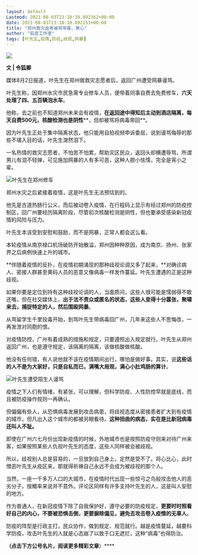 ```yaml
---
layout: default
Lastmod: 2021-08-03T23:10:10.892362+00:00
date: 2021-08-03T23:10:10.892153+00:00
title: "郑州救灾返粤被骂带毒，寒心"
author: "狐度工作室"
tags: [叶先生,疫情,防疫,歧视,网暴]
---
```


![](https://images.weserv.nl/?url=https%3A//mmbiz.qpic.cn/mmbiz_jpg/wbpcYQjuibvyXVDteSY23SBiakibgHWGs3w9rTwwJUeia1zxGCHPEByNf6IOnTV0Sd7CrofPmwaKrBgEtvWnjXxH7A/640%3Fwx_fmt%3Djpeg)

**文 | 令狐卿**  

媒体8月2日报道，叶先生在郑州做救灾志愿者后，返回广州遭受网暴谩骂。

叶先生称，因郑州水灾市民急需专业修车人员，便带着同事自费去免费修车，**六天处理了四、五百辆泡水车**。

他称，去之前也不知道郑州未来会有疫情，**在返回途中得知后主动到酒店隔离，每天自费500元，核酸检测也是阴性****，但却被骂将病毒带回**。

因为叶先生正处于集中隔离状态，他只能用自拍视频申诉委屈，说到谩骂侮辱的那些不堪入目的话，叶先生潸然泪下。

一名热情的救灾志愿者，不怕苦不怕累，帮助灾区民众，返回头却横遭辱骂，所谓男儿有泪不轻弹，可见施加网暴的人有多可恶，这种人胆小怯懦，完全是宵小之辈。

![](https://images.weserv.nl/?url=https%3A//mmbiz.qpic.cn/mmbiz_png/wbpcYQjuibvyXVDteSY23SBiakibgHWGs3w28ibANLrP8H5Fxa5ibiaIfTsNLGLliaZ4h2DmPhn73POQTkeLSwImdB5Sg/640%3Fwx_fmt%3Dpng)叶先生在郑州修车

郑州水灾之后紧接着疫情，这是叶先生无法预估到的。

他先是古道热肠行公义，而后被动卷入疫情，在行程码上显示有经过郑州的防疫控制区，回广州要经历隔离阶段，尽管初次核酸检测是阴性，但也要承受感染新冠疫情的风险与压力。

叶先生本该受到安慰和鼓励，而不是网暴，正常人都会这么看。

本轮疫情从南京禄口机场破防开始散溢，郑州因种种原因，成为南京、扬州、张家界之后病例快速上升的城市。

**伴随着疫情的反扑，在疫情初期涌现的那种歧视论调又多了起来，**对确诊病人、密接人群甚至黄码人员的恶意又像病毒一样发作蔓延。叶先生遭遇的正是这种歧视。

如果你要是定位到持有这种歧视论调的人，当面质问，这些人很可能是懦弱得不敢还嘴，但在社交媒体上，**出于法不责众或匿名的状态，这些人变得十分嚣张，聚啸来去，捕捉特定的人，然后围殴网暴**。

从骂留学生千里投毒开始，到骂叶先生带病毒回广州，几年来这些人不思悔改，一再发泄对同胞的恨。

对疫情防控，广州有着成熟的措施和规定，只要遵照出入规定就行。叶先生从郑州返回广州，也是遵守规定，该隔离的隔离，该做核酸做核酸。

他没有任何错，有人说他就不该在疫情期间出行，哪怕是做好事。其实，说**这些话的人不是为大家好，只是自私而已，满嘴大局观，满心小肚鸡肠的算计**。

![](https://images.weserv.nl/?url=https%3A//mmbiz.qpic.cn/mmbiz_png/wbpcYQjuibvyXVDteSY23SBiakibgHWGs3wuOOiamZAq0SUZpB5lQ0LjicxSiadDQ43UnkXq6Qkib76ZC5sUjzgOvK9og/640%3Fwx_fmt%3Dpng)叶先生遭受陌生人谩骂

疫情之下人们有情绪，有紧张，可以理解，但科学防疫、人性防控早就是底线，而且被防疫操作规则一再确认。

但偏偏有些人，从恐惧病毒发展到攻击病患，将歧视态度从密接患者扩大到有疫情的城市，但凡出入这个城市的都被另眼看待。**这种扭曲的病态，实在是比新冠病毒还叫人不耻。**

即使在广州六七月份出现新疫情的时候，外地城市也是按照防疫守则来对待广州来客，如果按照某些人仇视叶先生的态度，这些人同样被会被歧视。

所以，歧视别人总是容易的，一旦放到自己身上，定然是受不了。将心比心，此时憎恶叶先生从疫区来，那就得祈祷自己永远不会成为被歧视的那个人。

当然，一座一千多万人口的大城市，在疫情时代出现一些惊弓之鸟般攻击他人的恶劣分子，按概率来说并不意外。评论区同样有许多支持叶先生的人，这是叫人安慰的地方。

作为普通人，在新冠疫情下除了自我保护好，遵守必要的防疫规定，**更要时时照看好自己的内心，不要被恐惧击倒，更要摒除偏见，避免去攻击卷入疫情的无辜人**。

防疫的阵型是行政主打，民众协作，做到规定、规范就行。越是疫情蔓延，越要科学防疫，攻击叶先生的人就是心态崩了以致于口无遮拦，这种“病毒”也得防治。

  

****（点击下方公号名片，阅读更多精彩文章****）****

